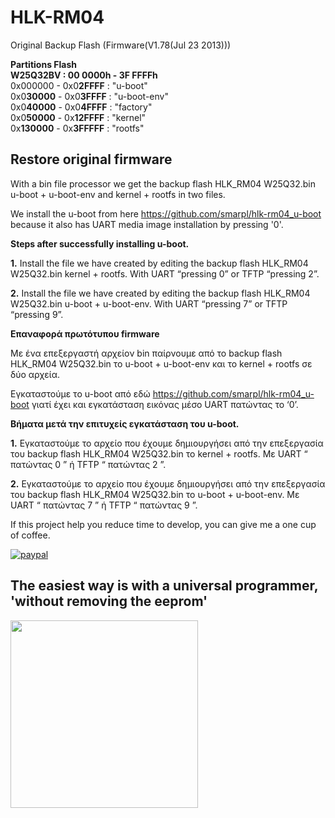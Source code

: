 # HLK-RM04

Original Backup Flash (Firmware(V1.78(Jul 23 2013)))

**Partitions Flash**<br>
**W25Q32BV : 00 0000h - 3F FFFFh**<br>
0x000000 - 0x0**2FFFF** : "u-boot"<br>
0x0**30000** - 0x0**3FFFF** : "u-boot-env"<br>
0x0**40000** - 0x0**4FFFF** : "factory"<br>
0x0**50000** - 0x**12FFFF** : "kernel"<br>
0x**130000** - 0x**3FFFFF** : "rootfs"<br>

## **Restore original firmware**

With a bin file processor we get the backup flash HLK_RM04 W25Q32.bin
u-boot + u-boot-env and kernel + rootfs in two files.

We install the u-boot from here https://github.com/smarpl/hlk-rm04_u-boot because it also has UART media image installation by pressing '0'.

**Steps after successfully installing u-boot.**

**1.** Install the file we have created by editing the backup flash HLK_RM04 W25Q32.bin kernel + rootfs. With UART “pressing 0” or TFTP “pressing 2”.

**2.** Install the file we have created by editing the backup flash HLK_RM04 W25Q32.bin u-boot + u-boot-env. With UART “pressing 7” or TFTP “pressing 9”.

**Επαναφορά πρωτότυπου firmware**

Με ένα επεξεργαστή αρχείον bin παίρνουμε από το backup flash HLK_RM04 W25Q32.bin
το u-boot + u-boot-env και το kernel + rootfs σε δύο αρχεία.

Εγκαταστούμε το u-boot από εδώ https://github.com/smarpl/hlk-rm04_u-boot γιατί έχει και εγκατάσταση εικόνας μέσο UART πατώντας το ‘0’.

**Βήματα μετά την επιτυχείς εγκατάσταση του u-boot.**

**1.**	Εγκαταστούμε το αρχείο που έχουμε δημιουργήσει από την επεξεργασία του backup flash HLK_RM04 W25Q32.bin το kernel + rootfs. Με UART “ πατώντας 0 ” ή TFTP “ πατώντας 2 ”.

**2.**	Εγκαταστούμε το αρχείο που έχουμε δημιουργήσει από την επεξεργασία του backup flash HLK_RM04 W25Q32.bin το u-boot + u-boot-env. Με UART “ πατώντας  7 ” ή TFTP “ πατώντας  9 ”.

If this project help you reduce time to develop, you can give me a one cup of coffee.

[![paypal](https://www.paypalobjects.com/en_US/i/btn/btn_donate_LG.gif)](https://www.paypal.com/donate?hosted_button_id=LFW4K2RH7YJML)

## The easiest way is with a universal programmer, **'without removing the eeprom'**

<img src="https://user-images.githubusercontent.com/17230472/62714951-2d0f6880-ba08-11e9-9134-414785454324.jpg" width=300>
